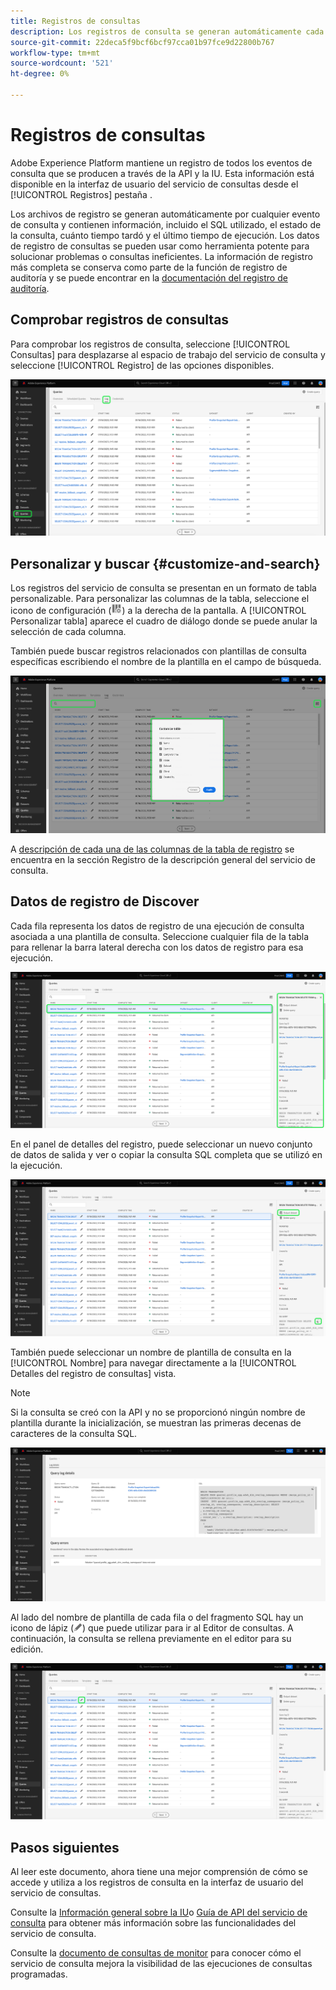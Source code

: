 ```yaml
---
title: Registros de consultas
description: Los registros de consulta se generan automáticamente cada vez que se ejecuta una consulta y están disponibles a través de la interfaz de usuario para ayudarle a solucionar el problema. Este documento describe cómo utilizar y desplazarse por la sección Registros del servicio de consulta de la interfaz de usuario.
source-git-commit: 22deca5f9bcf6bcf97cca01b97fce9d22800b767
workflow-type: tm+mt
source-wordcount: '521'
ht-degree: 0%

---
```


# Registros de consultas

Adobe Experience Platform mantiene un registro de todos los eventos de consulta que se producen a través de la API y la IU. Esta información está disponible en la interfaz de usuario del servicio de consultas desde el [!UICONTROL Registros] pestaña .

Los archivos de registro se generan automáticamente por cualquier evento de consulta y contienen información, incluido el SQL utilizado, el estado de la consulta, cuánto tiempo tardó y el último tiempo de ejecución. Los datos de registro de consultas se pueden usar como herramienta potente para solucionar problemas o consultas ineficientes. La información de registro más completa se conserva como parte de la función de registro de auditoría y se puede encontrar en la [documentación del registro de auditoría](../../landing/governance-privacy-security/audit-logs/overview.md).

## Comprobar registros de consultas

Para comprobar los registros de consulta, seleccione [!UICONTROL Consultas] para desplazarse al espacio de trabajo del servicio de consulta y seleccione [!UICONTROL Registro] de las opciones disponibles.

![Interfaz de usuario de Platform con Consultas y Registro resaltados.](../images/ui/query-log/logs.png)

## Personalizar y buscar {#customize-and-search}

Los registros del servicio de consulta se presentan en un formato de tabla personalizable. Para personalizar las columnas de la tabla, seleccione el icono de configuración (![Un icono de configuración.](../images/ui/query-log/settings-icon.png)) a la derecha de la pantalla. A [!UICONTROL Personalizar tabla] aparece el cuadro de diálogo donde se puede anular la selección de cada columna.

También puede buscar registros relacionados con plantillas de consulta específicas escribiendo el nombre de la plantilla en el campo de búsqueda.

![El espacio de trabajo Registro de consultas con la barra de búsqueda y la lista desplegable administrar tabla de columnas resaltadas.](../images/ui/query-log/customize-logs.png)

A [descripción de cada una de las columnas de la tabla de registro](./overview.md#log) se encuentra en la sección Registro de la descripción general del servicio de consulta.

## Datos de registro de Discover

Cada fila representa los datos de registro de una ejecución de consulta asociada a una plantilla de consulta. Seleccione cualquier fila de la tabla para rellenar la barra lateral derecha con los datos de registro para esa ejecución.

![El espacio de trabajo Registro de consultas con una fila seleccionada y los datos de registro en la barra lateral derecha resaltados.](../images/ui/query-log/log-details.png)

En el panel de detalles del registro, puede seleccionar un nuevo conjunto de datos de salida y ver o copiar la consulta SQL completa que se utilizó en la ejecución.

![El espacio de trabajo Registro de consultas con una fila seleccionada y el conjunto de datos de salida y la consulta SQL resaltados.](../images/ui/query-log/edit-output-dataset.png)

También puede seleccionar un nombre de plantilla de consulta en la [!UICONTROL Nombre] para navegar directamente a la [!UICONTROL Detalles del registro de consultas] vista.

>[!NOTE]
>
>Si la consulta se creó con la API y no se proporcionó ningún nombre de plantilla durante la inicialización, se muestran las primeras decenas de caracteres de la consulta SQL.

![La vista Detalles del registro de consultas .](../images/ui/query-log/query-log-details.png)

Al lado del nombre de plantilla de cada fila o del fragmento SQL hay un icono de lápiz (![Un icono de lápiz.](../images/ui/query-log/edit-icon.png)) que puede utilizar para ir al Editor de consultas. A continuación, la consulta se rellena previamente en el editor para su edición.

![El espacio de trabajo Registro de consultas con un icono de lápiz resaltado.](../images/ui/query-log/edit-query.png)

## Pasos siguientes

Al leer este documento, ahora tiene una mejor comprensión de cómo se accede y utiliza a los registros de consulta en la interfaz de usuario del servicio de consultas.

Consulte la [Información general sobre la IU](./overview.md)o [Guía de API del servicio de consulta](../api/getting-started.md) para obtener más información sobre las funcionalidades del servicio de consulta.

Consulte la [documento de consultas de monitor](./monitor-queries.md) para conocer cómo el servicio de consulta mejora la visibilidad de las ejecuciones de consultas programadas.

